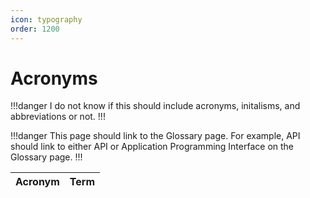 ```yaml
---
icon: typography
order: 1200
---
```


# Acronyms

!!!danger
I do not know if this should include acronyms, initalisms, and abbreviations or not.
!!!

!!!danger
This page should link to the Glossary page. For example, API should link to either API or Application Programming Interface on the Glossary page.
!!!

| Acronym | Term |
| - | - |